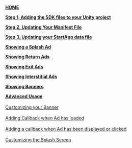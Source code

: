 [**HOME**](Android-InApp-Unity-Documentation)

[**Step 1, Adding the SDK files to your Unity project**](Android-InApp-Unity-Documentation#step1)

[**Step 2, Updating Your Manifest File**](Android-InApp-Unity-Documentation#step2)

[**Step 3, Updating your StartApp data file**](Android-InApp-Unity-Documentation#step3)

[**Showing a Splash Ad**](Android-InApp-Unity-Documentation#splash)

[**Showing Return Ads**](Android-InApp-Unity-Documentation#return)

[**Showing Exit Ads**](Android-InApp-Unity-Documentation#exit)

[**Showing Interstitial Ads**](Android-InApp-Unity-Documentation#interstitial)

[**Showing Banners**](Android-InApp-Unity-Documentation#banners)

[**Advanced Usage**](unity-android-advanced-usage)<br></br>
  [Customizing your Banner](unity-android-advanced-usage#banner-type)<br></br> 
  [Adding Callback when Ad has loaded](unity-android-advanced-usage#load-callback)<br></br> 
  [Adding a callback when Ad has been displayed or clicked](unity-android-advanced-usage#close-callback)<br></br> 
  [Customizing the Splash Screen](unity-android-advanced-usage#CustomizingSplashScreen)<br></br> 